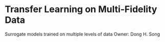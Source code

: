 # Transfer Learning on Multi-Fidelity Data
Surrogate models trained on multiple levels of data
Owner: Dong H. Song
